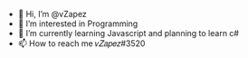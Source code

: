 - 👋 Hi, I’m @vZapez
- 👀 I’m interested in Programming
- 🌱 I’m currently learning Javascript and planning to learn c#
- 📫 How to reach me 𝑣𝑍𝑎𝑝𝑒𝑧#3520

<!---
vZapez/vZapez is a ✨ special ✨ repository because its `README.md` (this file) appears on your GitHub profile.
You can click the Preview link to take a look at your changes.
--->
